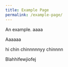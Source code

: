 ```yaml
---
title: Example Page
permalink: /example-page/
---
```

An example. aaaa

Aaaaaa

hi chin chinnnnnyy chinnnn

Blahhifewjiofej